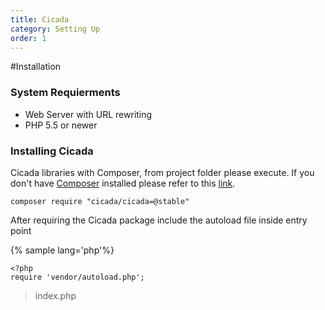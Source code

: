 ```yaml
---
title: Cicada
category: Setting Up
order: 1
---
```

#Installation

### System Requierments
- Web Server with URL rewriting
- PHP 5.5 or newer

### Installing Cicada

Cicada libraries with Composer, from project folder please execute. If you don't have [Composer](https://getcomposer.org/) installed please refer to this [link](https://getcomposer.org/doc/00-intro.md).

```
composer require "cicada/cicada=@stable"
```

After requiring the Cicada package include the autoload file inside entry point

{% sample lang='php'%}
```
<?php
require 'vendor/autoload.php';
```
> index.php




